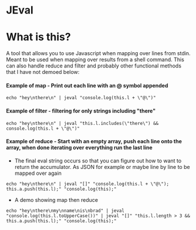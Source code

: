 # JEval

# What is this?

A tool that allows you to use Javascript when mapping over lines from stdin. Meant to be used when mapping over results from a shell command. This can also handle reduce and filter and probably other functional methods that I have not demoed below:

#### Example of map - Print out each line with an @ symbol appended
```
echo "hey\nthere\n" | jeval "console.log(this.l + \"@\")"
```
#### Example of filter - filtering for only strings including "there"
```
echo "hey\nthere\n" | jeval "this.l.includes(\"there\") && console.log(this.l + \"@\")"
```
#### Example of reduce - Start with an empty array, push each line onto the array, when done iterating over everything run the last line
* The final eval string occurs so that you can figure out how to want to return the accumulator. As JSON for example or maybe line by line to be mapped over again
```
echo "hey\nthere\n" | jeval "[]" "console.log(this.l + \"@\"); this.a.push(this.l);" "console.log(this);"
```
* A demo showing map then reduce
```
echo "hey\nthere\nmy\nname\nis\nbrad" | jeval "console.log(this.l.toUpperCase())" | jeval "[]" "this.l.length > 3 && this.a.push(this.l);" "console.log(this);"
```
